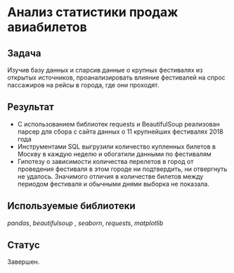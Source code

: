 # Анализ статистики продаж авиабилетов

## Задача

Изучив базу данных и спарсив данные о крупных фестивалях из открытых источников, проанализировать влияние фестивалей на спрос пассажиров на рейсы в города, где они проходят.

## Результат

- С использованием библиотек requests и BeautifulSoup реализован парсер для сбора с сайта данных о 11 крупнейших фестивалях 2018 года
- Инструментами SQL выгрузили количество купленных билетов в Москву в каждую неделю и обогатили данными по фестивалям
- Гипотезу о зависимости количества перелетов в город от проведения фестиваля в этом городе ни подтвердить, ни отвергнуть не удалось. Значимого отличия в количестве билетов между периодом фестиваля и обычными днями выборка не показала.

## Используемые библиотеки
*pandas*, *beautifulsoup* , *seaborn*, *requests*, *matplotlib*

## Статус 

Завершен.
